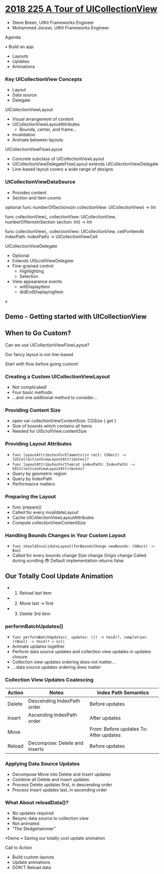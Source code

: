 # [2018 225 A Tour of UICollectionView](https://developer.apple.com/videos/play/wwdc2018/225)

- Steve Breen, UIKit Frameworks Engineer
- Mohammed Jisrawi, UIKit Frameworks Engineer

Agenda

• Build an app


- Layouts
- Updates
- Animations



### Key UICollectionView Concepts

- Layout
- Data source
- Delegate

UICollectionViewLayout

- Visual arrangement of content
- UICollectionViewLayoutAttributes
  - Bounds, center, and frame...
- Invalidation
- Animate between layouts

UICollectionViewFlowLayout

- Concrete subclass of UICollectionViewLayout 
- UICollectionViewDelegateFlowLayout extends UICollectionViewDelegate
- Line-based layout covers a wide range of designs



### UICollectionViewDataSource

- Provides content
- Section and item counts

optional func numberOfSections(in collectionView: UICollectionView) -> Int

func collectionView(_ collectionView: UICollectionView, numberOfItemsInSection section: Int)
-> Int

func collectionView(_ collectionView: UICollectionView, cellForItemAt indexPath: IndexPath) -> UICollectionViewCell


UICollectionViewDelegate

- Optional
- Extends UIScrollViewDelegate
- Fine-grained control
  - Highlighting
  - Selection
- View appearance events
  - willDisplayItem
  - didEndDisplayingItem

x

## Demo - Getting started with UICollectionView


## When to Go Custom?

Can we use UICollectionViewFlowLayout?

Our fancy layout is not line-based

Start with flow before going custom!

### Creating a Custom UICollectionViewLayout

- Not complicated!
- Four basic methods
- ...and one additional method to consider...

### Providing Content Size

- open var collectionViewContentSize: CGSize { get }
- Size of bounds which contains all items
- Needed for UIScrollView.contentSize


### Providing Layout Attributes

- `func layoutAttributesForElements(in rect: CGRect) -> [UICollectionViewLayoutAttributes]?`
- `func layoutAttributesForItem(at indexPath: IndexPath) -> UICollectionViewLayoutAttributes?`
- Query by geometric region
- Query by IndexPath
- Performance matters

### Preparing the Layout

- func prepare()
- Called for every invalidateLayout
- Cache UICollectionViewLayoutAttributes
- Compute collectionViewContentSize

### Handling Bounds Changes in Your Custom Layout

- `func shouldInvalidateLayout(forBoundsChange newBounds: CGRect) -> Bool`
- Called for every bounds change
Size change Origin change
Called during scrolling 😳
Default implementation returns false



## Our Totally Cool Update Animation

- 1. Reload last item
- 2. Move last -> first
- 3. Delete 3rd item



### performBatchUpdates()

- `func performBatchUpdates(_ updates: (() -> Void)?, completion: ((Bool) -> Void)? = nil)`
- Animate updates together
- Perform data source updates and collection view updates in updates closure
- Collection view updates ordering does not matter...
- ...data source updates ordering does matter

### Collection View Updates Coalescing

Action |Notes| Index Path Semantics
---|---|---
Delete|Descending IndexPath order| Before updates
Insert|Ascending IndexPath order| After updates
Move||From: Before updates To: After updates
Reload|Decompose: Delete and inserts| Before updates


### Applying Data Source Updates

- Decompose Move into Delete and Insert updates
- Combine all Delete and Insert updates
- Process Delete updates first, in descending order
- Process Insert updates last, in ascending order


### What About reloadData()?

- No updates required
- Resync data source to collection view
- Not animated
- “The Sledgehammer”

•Demo
• Saving our totally cool update animation


Call to Action

- Build custom layouts
- Update animations
- DON'T Reload data

